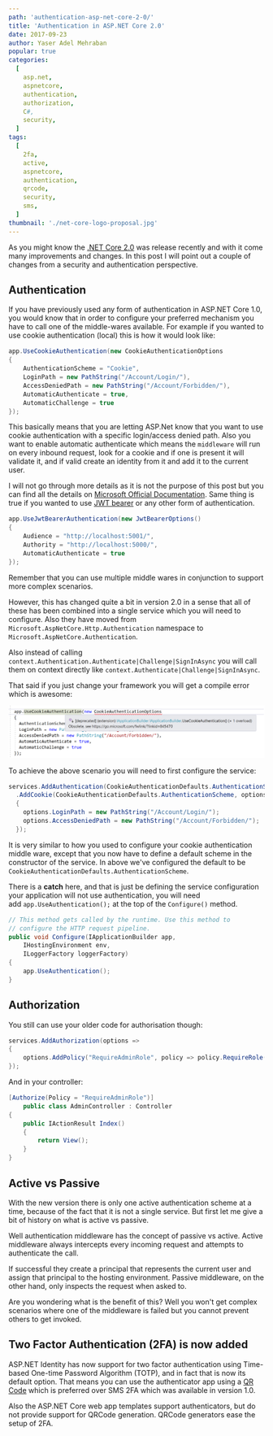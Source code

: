 ```yaml
---
path: 'authentication-asp-net-core-2-0/'
title: 'Authentication in ASP.NET Core 2.0'
date: 2017-09-23
author: Yaser Adel Mehraban
popular: true
categories:
  [
    asp.net,
    aspnetcore,
    authentication,
    authorization,
    C#,
    security,
  ]
tags:
  [
    2fa,
    active,
    aspnetcore,
    authentication,
    qrcode,
    security,
    sms,
  ]
thumbnail: './net-core-logo-proposal.jpg'
---
```


As you might know the [.NET Core 2.0](https://blogs.msdn.microsoft.com/dotnet/2017/08/14/announcing-net-core-2-0/) was release recently and with it come many improvements and changes. In this post I will point out a couple of changes from a security and authentication perspective.

<!--more-->

## Authentication

If you have previously used any form of authentication in ASP.NET Core 1.0, you would know that in order to configure your preferred mechanism you have to call one of the middle-wares available. For example if you wanted to use cookie authentication (local) this is how it would look like:

```cs
app.UseCookieAuthentication(new CookieAuthenticationOptions
{
    AuthenticationScheme = "Cookie",
    LoginPath = new PathString("/Account/Login/"),
    AccessDeniedPath = new PathString("/Account/Forbidden/"),
    AutomaticAuthenticate = true,
    AutomaticChallenge = true
});
```

This basically means that you are letting ASP.Net know that you want to use cookie authentication with a specific login/access denied path. Also you want to enable automatic authenticate which means the `middleware` will run on every inbound request, look for a cookie and if one is present it will validate it, and if valid create an identity from it and add it to the current user.

I will not go through more details as it is not the purpose of this post but you can find all the details on [Microsoft Official Documentation](https://docs.microsoft.com/en-us/aspnet/core/security/authentication/identity?tabs=visual-studio%2Caspnetcore2x). Same thing is true if you wanted to use [JWT bearer](https://blogs.msdn.microsoft.com/webdev/2017/04/06/jwt-validation-and-authorization-in-asp-net-core/) or any other form of authentication.

```cs
app.UseJwtBearerAuthentication(new JwtBearerOptions()
{
    Audience = "http://localhost:5001/",
    Authority = "http://localhost:5000/",
    AutomaticAuthenticate = true
});
```

Remember that you can use multiple middle wares in conjunction to support more complex scenarios.

However, this has changed quite a bit in version 2.0 in a sense that all of these has been combined into a single service which you will need to configure. Also they have moved from `Microsoft.AspNetCore.Http.Authentication` namespace to `Microsoft.AspNetCore.Authentication`.

Also instead of calling `context.Authentication.Authenticate|Challenge|SignInAsync` you will call them on context directly like `context.Authenticate|Challenge|SignInAsync`.

That said if you just change your framework you will get a compile error which is awesome:

![Obsolete Authentication Option](./obsoleteauth.png)

To achieve the above scenario you will need to first configure the service:

```csharp
services.AddAuthentication(CookieAuthenticationDefaults.AuthenticationScheme)
  .AddCookie(CookieAuthenticationDefaults.AuthenticationScheme, options =>
  {
    options.LoginPath = new PathString("/Account/Login/");
    options.AccessDeniedPath = new PathString("/Account/Forbidden/");
  });
```

It is very similar to how you used to configure your cookie authentication middle ware, except that you now have to define a default scheme in the constructor of the service. In above we've configured the default to be `CookieAuthenticationDefaults.AuthenticationScheme`.

There is a **catch** here, and that is just be defining the service configuration your application will not use authentication, you will need add `app.UseAuthentication();` at the top of the `Configure()` method.

```csharp
// This method gets called by the runtime. Use this method to
// configure the HTTP request pipeline.
public void Configure(IApplicationBuilder app,
    IHostingEnvironment env,
    ILoggerFactory loggerFactory)
{
    app.UseAuthentication();
}
```

## Authorization

You still can use your older code for authorisation though:

```csharp
services.AddAuthorization(options =>
{
    options.AddPolicy("RequireAdminRole", policy => policy.RequireRole("Admin"));
});
```

And in your controller:

```csharp
[Authorize(Policy = "RequireAdminRole")]
    public class AdminController : Controller
{
    public IActionResult Index()
    {
        return View();
    }
}
```

## Active vs Passive

With the new version there is only one active authentication scheme at a time, because of the fact that it is not a single service. But first let me give a bit of history on what is active vs passive.

Well authentication middleware has the concept of passive vs active. Active middleware always intercepts every incoming request and attempts to authenticate the call.

If successful they create a principal that represents the current user and assign that principal to the hosting environment. Passive middleware, on the other hand, only inspects the request when asked to.

Are you wondering what is the benefit of this? Well you won't get complex scenarios where one of the middleware is failed but you cannot prevent others to get invoked.

## Two Factor Authentication (2FA) is now added

ASP.NET Identity has now support for two factor authentication using Time-based One-time Password Algorithm (TOTP), and in fact that is now its default option. That means you can use the authenticator app using a [QR Code](https://wikipedia.org/wiki/QR_code) which is preferred over SMS 2FA which was available in version 1.0.

Also the ASP.NET Core web app templates support authenticators, but do not provide support for QRCode generation. QRCode generators ease the setup of 2FA.
